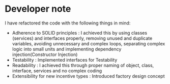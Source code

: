 # Developer note


I have refactored the code with the following things in mind:

 - Adherence to SOLID principles : I achieved this by using classes (services) and interfaces properly,
removing unused and duplicate variables, avoiding unnecessary and complex loops,
separating complex logic into small units and implementing dependency injection(Constructor Injection)
 - Testability : Implemented interfaces for Testability
 - Readability : I achieved this through proper naming of object, class, interface,
services and no complex coding
 - Extensibility for new incentive types : Introduced factory design concept
